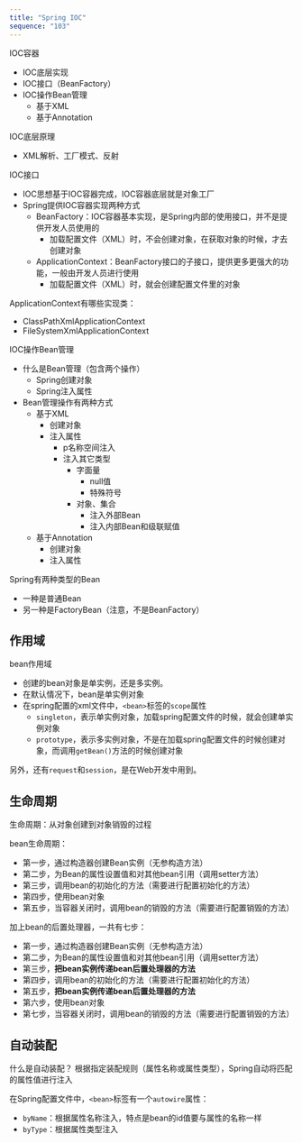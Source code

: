 ```yaml
---
title: "Spring IOC"
sequence: "103"
---
```


IOC容器

- IOC底层实现
- IOC接口（BeanFactory）
- IOC操作Bean管理
    - 基于XML
    - 基于Annotation

IOC底层原理

- XML解析、工厂模式、反射

IOC接口

- IOC思想基于IOC容器完成，IOC容器底层就是对象工厂
- Spring提供IOC容器实现两种方式
    - BeanFactory：IOC容器基本实现，是Spring内部的使用接口，并不是提供开发人员使用的
        - 加载配置文件（XML）时，不会创建对象，在获取对象的时候，才去创建对象
    - ApplicationContext：BeanFactory接口的子接口，提供更多更强大的功能，一般由开发人员进行使用
        - 加载配置文件（XML）时，就会创建配置文件里的对象

ApplicationContext有哪些实现类：

- ClassPathXmlApplicationContext
- FileSystemXmlApplicationContext

IOC操作Bean管理

- 什么是Bean管理（包含两个操作）
    - Spring创建对象
    - Spring注入属性
- Bean管理操作有两种方式
    - 基于XML
        - 创建对象
        - 注入属性
            - p名称空间注入
            - 注入其它类型
                - 字面量
                    - null值
                    - 特殊符号
                - 对象、集合
                    - 注入外部Bean
                    - 注入内部Bean和级联赋值
    - 基于Annotation
        - 创建对象
        - 注入属性

Spring有两种类型的Bean

- 一种是普通Bean
- 另一种是FactoryBean（注意，不是BeanFactory）

## 作用域

bean作用域

- 创建的bean对象是单实例，还是多实例。
- 在默认情况下，bean是单实例对象
- 在spring配置的xml文件中，`<bean>`标签的`scope`属性
  - `singleton`，表示单实例对象，加载spring配置文件的时候，就会创建单实例对象
  - `prototype`，表示多实例对象，不是在加载spring配置文件的时候创建对象，而调用`getBean()`方法的时候创建对象

另外，还有`request`和`session`，是在Web开发中用到。

## 生命周期

生命周期：从对象创建到对象销毁的过程

bean生命周期：

- 第一步，通过构造器创建Bean实例（无参构造方法）
- 第二步，为Bean的属性设置值和对其他bean引用（调用setter方法）
- 第三步，调用bean的初始化的方法（需要进行配置初始化的方法）
- 第四步，使用bean对象
- 第五步，当容器关闭时，调用bean的销毁的方法（需要进行配置销毁的方法）

加上bean的后置处理器，一共有七步：

- 第一步，通过构造器创建Bean实例（无参构造方法）
- 第二步，为Bean的属性设置值和对其他bean引用（调用setter方法）
- 第三步，**把bean实例传递bean后置处理器的方法**
- 第四步，调用bean的初始化的方法（需要进行配置初始化的方法）
- 第五步，**把bean实例传递bean后置处理器的方法**
- 第六步，使用bean对象
- 第七步，当容器关闭时，调用bean的销毁的方法（需要进行配置销毁的方法）

## 自动装配

什么是自动装配？ 根据指定装配规则（属性名称或属性类型），Spring自动将匹配的属性值进行注入

在Spring配置文件中，`<bean>`标签有一个`autowire`属性：

- `byName`：根据属性名称注入，特点是bean的id值要与属性的名称一样
- `byType`：根据属性类型注入


